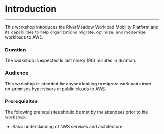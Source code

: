 # Introduction
---
This workshop introduces the RiverMeadow Workload Mobility Platform and its capabilities to help organizations migrate, optimize, and modernize workloads to AWS.

### Duration
The workshop is expected to last ninety (90) minutes in duration.

### Audience

This workshop is intended for anyone looking to migrate workloads from on-premises hypervisors or public clouds to AWS.

### Prerequisites

The following prerequisites should be met by the attendees prior to the workshop:

* Basic understanding of AWS services and architecture